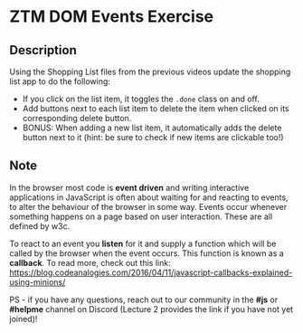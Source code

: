 # ZTM DOM Events Exercise

## Description

Using the Shopping List files from the previous videos update the shopping list app to do the following:

 * If you click on the list item, it toggles the `.done` class on and off.
 * Add buttons next to each list item to delete the item when clicked on its corresponding delete button.
 * BONUS: When adding a new list item, it automatically adds the delete button next to it (hint: be sure to check if new items are clickable too!)

## Note

In the browser most code is **event driven** and writing interactive applications in JavaScript is often about waiting for and reacting to events, to alter the behaviour of the browser in some way. Events occur whenever something happens on a page based on user interaction. These are all defined by w3c.

To react to an event you **listen** for it and supply a function which will be called by the browser when the event occurs. This function is known as a **callback**. To read more, check out this link: https://blog.codeanalogies.com/2016/04/11/javascript-callbacks-explained-using-minions/

PS - if you have any questions, reach out to our community in the **#js** or **#helpme** channel on Discord (Lecture 2 provides the link if you have not yet joined)!